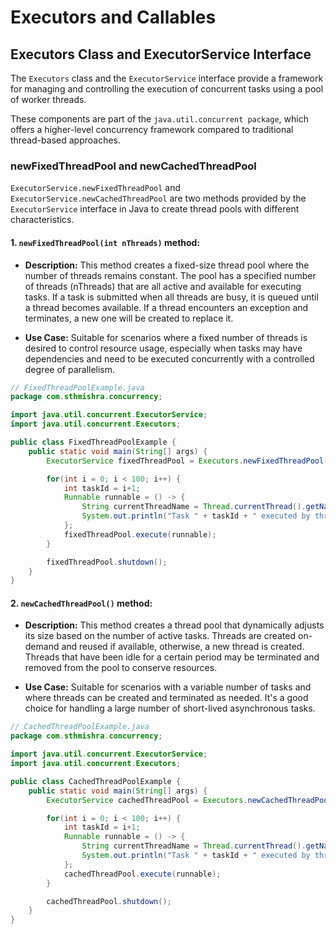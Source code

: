 # Executors and Callables

## Executors Class and ExecutorService Interface

The `Executors` class and the `ExecutorService` interface provide a framework for managing 
and controlling the execution of concurrent tasks using a pool of worker threads. 

These components are part of the `java.util.concurrent package`, which 
offers a higher-level concurrency framework compared to traditional 
thread-based approaches.

### newFixedThreadPool and newCachedThreadPool

`ExecutorService.newFixedThreadPool` and `ExecutorService.newCachedThreadPool` are 
two methods provided by the `ExecutorService` interface in Java to 
create thread pools with different characteristics. 

#### 1. `newFixedThreadPool(int nThreads)` method:

* **Description:** This method creates a fixed-size thread pool where the number of threads 
remains constant. The pool has a specified number of threads (nThreads) 
that are all active and available for executing tasks. 
If a task is submitted when all threads are busy, 
it is queued until a thread becomes available. 
If a thread encounters an exception and terminates, a new one will be created to 
replace it.


* **Use Case:** Suitable for scenarios where a fixed number of threads 
is desired to control resource usage, especially when tasks 
may have dependencies and need to be executed concurrently 
with a controlled degree of parallelism.

```java
// FixedThreadPoolExample.java
package com.sthmishra.concurrency;

import java.util.concurrent.ExecutorService;
import java.util.concurrent.Executors;

public class FixedThreadPoolExample {
    public static void main(String[] args) {
        ExecutorService fixedThreadPool = Executors.newFixedThreadPool(10);

        for(int i = 0; i < 100; i++) {
            int taskId = i+1;
            Runnable runnable = () -> {
                String currentThreadName = Thread.currentThread().getName();
                System.out.println("Task " + taskId + " executed by thread " + currentThreadName);
            };
            fixedThreadPool.execute(runnable);
        }

        fixedThreadPool.shutdown();
    }
}
```

#### 2. `newCachedThreadPool()` method:

* **Description:** This method creates a thread pool that dynamically 
adjusts its size based on the number of active tasks. 
Threads are created on-demand and reused if available, otherwise, a new thread is created.
Threads that have been idle for a certain period may be terminated 
and removed from the pool to conserve resources.


* **Use Case:** Suitable for scenarios with a variable number of tasks 
and where threads can be created and terminated as needed. 
It's a good choice for handling a large number of short-lived asynchronous tasks.

```java
// CachedThreadPoolExample.java
package com.sthmishra.concurrency;

import java.util.concurrent.ExecutorService;
import java.util.concurrent.Executors;

public class CachedThreadPoolExample {
    public static void main(String[] args) {
        ExecutorService cachedThreadPool = Executors.newCachedThreadPool();

        for(int i = 0; i < 100; i++) {
            int taskId = i+1;
            Runnable runnable = () -> {
                String currentThreadName = Thread.currentThread().getName();
                System.out.println("Task " + taskId + " executed by thread " + currentThreadName);
            };
            cachedThreadPool.execute(runnable);
        }

        cachedThreadPool.shutdown();
    }
}
```







